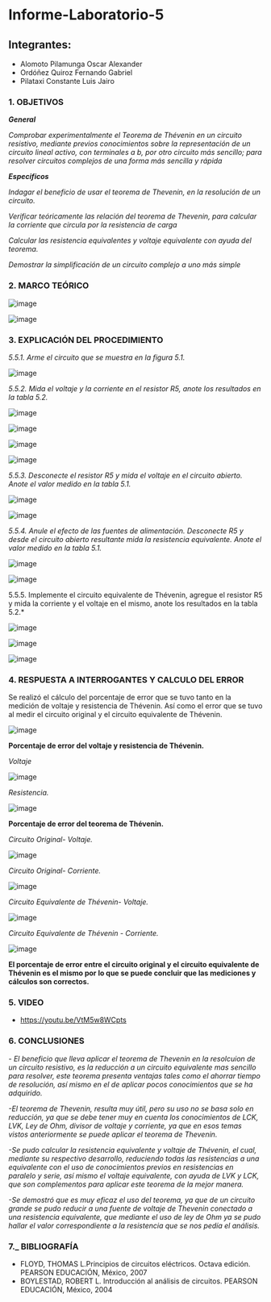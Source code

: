 # Informe-Laboratorio-5

## Integrantes:

  * Alomoto Pilamunga Oscar Alexander
  * Ordóñez Quiroz Fernando Gabriel
  * Pilataxi Constante Luis Jairo

### 1. OBJETIVOS

***General***

*Comprobar experimentalmente el Teorema de Thévenin en un circuito resistivo, mediante previos conocimientos  sobre  la  representación  de  un  circuito  lineal  activo,  con terminales a b, por otro circuito más sencillo; para resolver circuitos complejos de una forma más sencilla y rápida*
 
***Especificos*** 

*Indagar el beneficio de usar el teorema de Thevenin, en la resolución de un circuito.*

*Verificar teóricamente las relación del teorema de Thevenin, para calcular la corriente que circula por la resistencia de carga*

*Calcular las resistencia equivalentes y voltaje equivalente con ayuda del teorema.*

*Demostrar la simplificación de un circuito complejo a uno más simple*

### 2. MARCO TEÓRICO

![image](https://user-images.githubusercontent.com/104925648/210893083-5d2c52c2-83cb-4683-be0e-43af69ea8e58.png)

![image](https://user-images.githubusercontent.com/104925648/210893117-80a3cafa-a5c3-4843-9e83-9e042916bd6b.png)

### 3. EXPLICACIÓN DEL PROCEDIMIENTO

*5.5.1. Arme el circuito que se muestra en la figura 5.1.*

![image](https://user-images.githubusercontent.com/104925648/210709721-5fbf262f-7dc6-4326-9470-d54742ee076e.png)

*5.5.2. Mida el voltaje y la corriente en el resistor R5, anote los resultados en la tabla 5.2.*

![image](https://user-images.githubusercontent.com/104925648/210709880-73fe08c4-7a97-47ce-af9e-86d10c957420.png)

![image](https://user-images.githubusercontent.com/104925648/210709930-069f90a1-281e-409d-9b61-8b8a1dbf8e39.png)

![image](https://user-images.githubusercontent.com/104925648/210709995-914fd57d-162d-4947-8406-b13c447036d4.png)

![image](https://user-images.githubusercontent.com/104925648/210710023-964e888f-96a3-4ebd-bfc3-8b1e3a6662ae.png)

*5.5.3. Desconecte el resistor R5 y mida el voltaje en el circuito abierto. Anote el valor medido en la tabla 5.1.*

![image](https://user-images.githubusercontent.com/104925648/210710144-30bc31e2-d4b4-4abc-a314-7a37c5387d70.png)

![image](https://user-images.githubusercontent.com/104925648/210710195-6416fb8d-12a4-4711-a21d-5c08eb8c31cf.png)

*5.5.4. Anule el efecto de las fuentes de alimentación. Desconecte R5 y desde el circuito abierto resultante mida la resistencia equivalente. 
        Anote el valor medido en la tabla 5.1.*

![image](https://user-images.githubusercontent.com/104925648/210710304-6fa288f3-93ad-4559-8152-9fd9abce95cb.png)

![image](https://user-images.githubusercontent.com/104925648/210710342-8c860e1e-8994-41ef-9f20-2488334c9340.png)

5.5.5. Implemente el circuito equivalente de Thévenin, agregue el resistor R5 y mida la corriente y el voltaje en el mismo, anote los resultados en la tabla 5.2.*

![image](https://user-images.githubusercontent.com/104925648/210710395-8379ea2e-4582-4575-998b-d57d8dabb178.png)

![image](https://user-images.githubusercontent.com/104925648/210710424-23202a6f-2d33-43d1-9127-f2f519b1222f.png)

![image](https://user-images.githubusercontent.com/104925648/210710523-62149071-4632-406a-9ad1-3539e675910c.png)


### 4. RESPUESTA A INTERROGANTES Y CALCULO DEL ERROR

Se realizó el cálculo del porcentaje de error que se tuvo tanto en la medición de voltaje y resistencia de Thévenin. Así como el error que se tuvo al medir el circuito original y el circuito equivalente de Thévenin. 

![image](https://user-images.githubusercontent.com/116774906/210865945-607f2ae2-0b28-4c6e-98ac-5517ca72afa0.png)

**Porcentaje de error del voltaje y resistencia de Thévenin.**

*Voltaje*

![image](https://user-images.githubusercontent.com/116774906/210868119-d8ac1b73-fd86-4b8c-be42-c21c9e068036.png)

*Resistencia.*

![image](https://user-images.githubusercontent.com/116774906/210868190-5a5c1f7a-75f9-4a6d-8496-ff0808100ca9.png)

**Porcentaje de error del teorema de Thévenin.**

*Circuito Original- Voltaje.*

![image](https://user-images.githubusercontent.com/116774906/210868324-c1db6ec6-7b2f-44f7-9955-008b36d2353a.png)

*Circuito Original- Corriente.*

![image](https://user-images.githubusercontent.com/116774906/210868396-6cd78374-870c-4649-98db-5e3364531312.png)

*Circuito Equivalente de Thévenin- Voltaje.*

![image](https://user-images.githubusercontent.com/116774906/210868483-91c8f9a3-9950-4dac-8aad-bc3ebce1e2b0.png)

*Circuito Equivalente de Thévenin - Corriente.*

![image](https://user-images.githubusercontent.com/116774906/210868562-6eb06da0-899c-4443-9f2f-081d20adf66b.png)

**El porcentaje de error entre el circuito original y el circuito equivalente de Thévenin es el mismo por lo que se puede concluir que las mediciones y cálculos son correctos.**

### 5. VIDEO

   - https://youtu.be/VtM5w8WCpts

### 6. CONCLUSIONES

*- El beneficio que lleva aplicar el teorema de Thevenin en la resolcuion de un circuito resistivo, es la reducción a un circuito equivalente mas sencillo para resolver, este teorema presenta ventajas tales como el ahorrar tiempo de resolución, así mismo en el de aplicar pocos conocimientos que se ha adquirido.*

*-El teorema de Thevenin, resulta muy útil, pero su uso no se basa solo en reducción, ya que se debe tener muy en cuenta los conocimientos de LCK, LVK, Ley de Ohm, divisor de voltaje y corriente, ya que en esos temas vistos anteriormente se puede aplicar el teorema de Thevenin.*

*-Se pudo calcular la resistencia equivalente y voltaje de Thévenin, el cual, mediante su respectivo desarrollo, reduciendo todas las resistencias a una equivalente con el uso de conocimientos previos en resistencias en paralelo y serie, así mismo el voltaje equivalente, con ayuda de LVK y LCK, que son complementos para aplicar este teorema de la mejor manera.*

*-Se demostró que es muy eficaz el uso del teorema, ya que de un circuito grande se pudo reducir a una fuente de voltaje de Thevenin conectado a una resistencia equivalente, que mediante el uso de ley de Ohm ya se pudo hallar el valor correspondiente a la resistencia que se nos pedía el análisis.*

### 7._ BIBLIOGRAFÍA

- FLOYD, THOMAS L.Principios de circuitos eléctricos. Octava edición. PEARSON EDUCACIÓN, México, 2007
- BOYLESTAD, ROBERT L. Introducción al análisis de circuitos. PEARSON EDUCACIÓN, México, 2004
